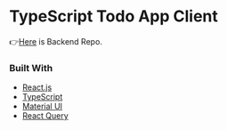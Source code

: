 # TypeScript Todo App Client

👉[Here](https://github.com/kyoya-oga/ts-todoapp-server) is Backend Repo.

### Built With

- [React.js](https://reactjs.org/)
- [TypeScript](https://www.typescriptlang.org/)
- [Material UI](https://mui.com/)
- [React Query](https://tanstack.com/query/v4/?from=reactQueryV3&original=https://react-query-v3.tanstack.com/)
